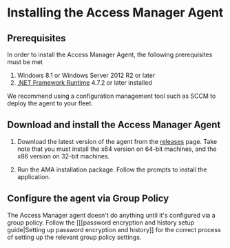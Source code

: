 # Installing the Access Manager Agent

## Prerequisites
In order to install the Access Manager Agent, the following prerequisites must be met
1. Windows 8.1 or Windows Server 2012 R2 or later 
2. [.NET Framework Runtime](https://dotnet.microsoft.com/download) 4.7.2 or later installed

We recommend using a configuration management tool such as SCCM to deploy the agent to your fleet. 

## Download and install the Access Manager Agent
1. Download the latest version of the agent from the [releases](https://github.com/lithnet/access-manager/releases/latest) page. Take note that you must install the x64 version on 64-bit machines, and the x86 version on 32-bit machines.

2. Run the AMA installation package. Follow the prompts to install the application.

## Configure the agent via Group Policy
The Access Manager agent doesn't do anything until it's configured via a group policy. Follow the [[[password encryption and history setup guide|Setting up password encryption and history]] for the correct process of setting up the relevant group policy settings.